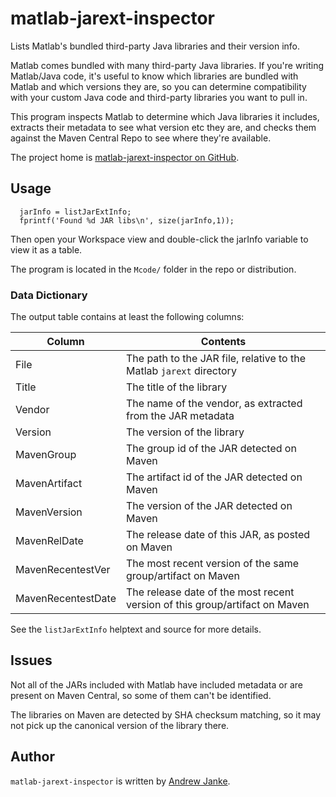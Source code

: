 matlab-jarext-inspector
=========================

Lists Matlab's bundled third-party Java libraries and their version info.

Matlab comes bundled with many third-party Java libraries. If you're writing Matlab/Java code, it's useful to know which libraries are bundled with Matlab and which versions they are, so you can determine compatibility with your custom Java code and third-party libraries you want to pull in.

This program inspects Matlab to determine which Java libraries it includes, extracts their metadata to see what version etc they are, and checks them against the Maven Central Repo to see where they're available.

The project home is [matlab-jarext-inspector on GitHub](https://github.com/apjanke/matlab-jarext-inspector).

##  Usage

```
  jarInfo = listJarExtInfo;
  fprintf('Found %d JAR libs\n', size(jarInfo,1));
```
Then open your Workspace view and double-click the jarInfo variable to view it as a table.

The program is located in the `Mcode/` folder in the repo or distribution.

###  Data Dictionary

The output table contains at least the following columns:

| Column  | Contents  |
| ------------- | ------------- |
| File    | The path to the JAR file, relative to the Matlab `jarext` directory |
| Title   | The title of the library |
| Vendor  | The name of the vendor, as extracted from the JAR metadata |
| Version | The version of the library |
| MavenGroup | The group id of the JAR detected on Maven |
| MavenArtifact | The artifact id of the JAR detected on Maven |
| MavenVersion | The version of the JAR detected on Maven |
| MavenRelDate | The release date of this JAR, as posted on Maven |
| MavenRecentestVer | The most recent version of the same group/artifact on Maven |
| MavenRecentestDate | The release date of the most recent version of this group/artifact on Maven |

See the `listJarExtInfo` helptext and source for more details.

##  Issues

Not all of the JARs included with Matlab have included metadata or are present on Maven Central, so some of them can't be identified.

The libraries on Maven are detected by SHA checksum matching, so it may not pick up the canonical version of the library there.

##  Author

`matlab-jarext-inspector` is written by [Andrew Janke](https://apjanke.net).
